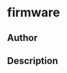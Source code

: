 # firmware

## Author

<!-- Insert Your Name Here -->

## Description

<!-- Describe your example here -->

